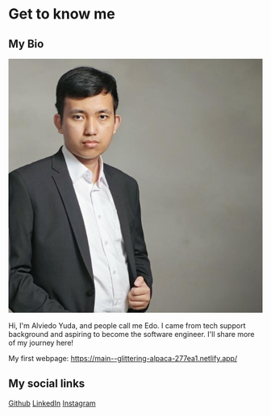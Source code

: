 # Get to know me

## My Bio

![Edophoto](assets/edoprofile.jpg)

Hi, I'm Alviedo Yuda, and people call me Edo. I came from tech support background and aspiring to become the software engineer. I'll share more of my journey here!

My first webpage: <https://main--glittering-alpaca-277ea1.netlify.app/>

## My social links

[Github](https://github.com/alviedoy)
[LinkedIn](https://www.linkedin.com/in/alviedoyuda/)
[Instagram](https://www.instagram.com/alviedoy/)
